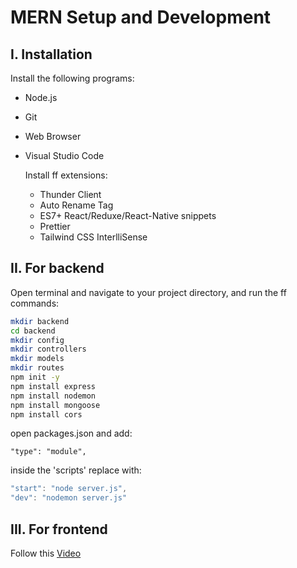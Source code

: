 # **MERN Setup and Development**

## I. Installation
Install the following programs:
* Node.js
* Git
* Web Browser
* Visual Studio Code

    Install ff extensions:
    * Thunder Client
    * Auto Rename Tag
    * ES7+ React/Reduxe/React-Native snippets
    * Prettier
    * Tailwind CSS InterlliSense

## II. For backend
Open terminal and navigate to your project directory, and run the ff commands:
```sh
mkdir backend
cd backend
mkdir config
mkdir controllers
mkdir models
mkdir routes
npm init -y
npm install express
npm install nodemon
npm install mongoose
npm install cors
```
open packages.json and add:

`"type": "module",`

inside the 'scripts' replace with:
```javascript
"start": "node server.js",
"dev": "nodemon server.js"
```

## III. For frontend
Follow this [Video](https://www.youtube.com/watch?v=VAaUy_Moivw&t=597s&ab_channel=React%26NextjsProjectswithSahand)